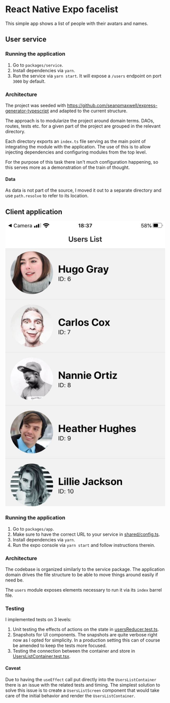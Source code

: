 # React Native Expo facelist

This simple app shows a list of people with their avatars and names.

## User service

### Running the application

1. Go to `packages/service`.
2. Install dependencies via `yarn`.
3. Run the service via `yarn start`. It will expose a `/users` endpoint on port `3000` by default.

### Architecture

The project was seeded with https://github.com/seanpmaxwell/express-generator-typescript and adapted to the current structure.

The approach is to modularize the project around domain terms.
DAOs, routes, tests etc. for a given part of the project are grouped in the relevant directory.

Each directory exports an `index.ts` file serving as the main point of integrating the module with the application.
The use of this is to allow injecting dependencies and configuring modules from the top level.

For the purpose of this task there isn't much configuration happening, so this serves more as a demonstration of the train of thought.

#### Data

As data is not part of the source, I moved it out to a separate directory and use `path.resolve` to refer to its location.

## Client application

![Client app screenshot on iOS](client.jpg)

### Running the application

1. Go to `packages/app`.
2. Make sure to have the correct URL to your service in [shared/config.ts](./packages/app/shared/config.ts).
3. Install dependencies via `yarn`.
4. Run the expo console via `yarn start` and follow instructions therein.

### Architecture

The codebase is organized similarly to the service package.
The application domain drives the file structure to be able to move things around easily if need be.

The `users` module exposes elements necessary to run it via its `index` barrel file.

### Testing

I implemented tests on 3 levels:

1. Unit testing the effects of actions on the state in [usersReducer.test.ts](./packages/app/src/users/usersReducer.test.ts).
2. Snapshots for UI components. The snapshots are quite verbose right now as I opted for simplicity. In a production setting this can of course be amended to keep the tests more focused.
3. Testing the connection between the container and store in [UsersListContainer.test.tsx](./packages/app/src/users/components/UsersListContainer.test.tsx).

#### Caveat

Due to having the `useEffect` call put directly into the `UsersListContainer` there is an issue with the related tests and timing.
The simplest solution to solve this issue is to create a `UsersListScreen` component that would take care of the initial behavior and render the `UsersListContainer`.
